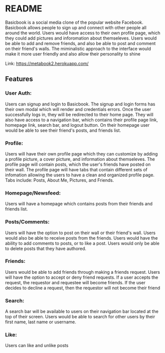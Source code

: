 # README

Basicbook is a social media clone  of the popular website Facebook.  Basicbook allows people to sign up and connect with other people all around the world.  Users would have access to their own profile page, which they could add pictures and inforomation about themseleves.   Users would be able to add and remove friends, and also be able to post and comment on their friend's walls.  The miminalistic approach to the interface would make it more user friendly and also allow their personality to shine 

Link: https://metabook2.herokuapp.com/

## Features

### User Auth:
Users can signup and login to Basicbook.  The signup and login forms has their own modal which will render and credentials errors.  Once the user successfully logs in, they will be redirected to their home page. They will also have access to  a navigation bar, which contains their profile page link, homepage link, search bar, and logout button.  On their homepage user would be able to see their friend's posts, and friends list.  

### Profile:
Users will have their own profile page which they can customize by adding a profile picture, a cover picture, and information about themseleves. The profile page will contain posts, which the user's friends have posted on their wall.  The profile page will have tabs that contain different sets of infomation allowing the users to have a clean and organized profile page.  Tabs include: Posts, About Me, Pictures, and Friends.

### Homepage/Newsfeed:
Users will have a homepage which contains posts from their friends and friends list.

### Posts/Comments:    
Users will have the option to post on their wall or their friend's wall.  Users would also be able to receive posts from the friends.  Users would have the ability to add comments to posts, or to like a post.  Users would only be able to delete posts that they have authored.  

### Friends:    
Users would be able to add friends through making a friends request.  Users will have the option to accept or deny friend requests.  If a user accepts the request, the requestor and requestee will become friends.  If the user decides to decline a request, then the requestor will not become their friend

### Search:    
A search bar will be available to users on their navigation bar located at the top of their screen.  Users would be able to search for other users by their first name, last name or username.  

### Like:
Users can like and unlike posts
